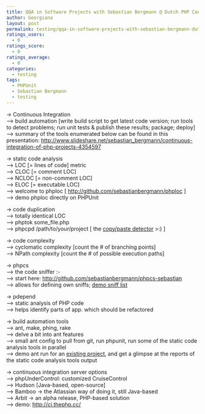 ```yaml
---
title: QQA in Software Projects with Sebastian Bergmann @ Dutch PHP Conference | Part 2 | Notes
author: Georgiana
layout: post
permalink: testing/qqa-in-software-projects-with-sebastian-bergmann-dutch-php-conference-part-2-notes/
ratings_users:
  - 0
ratings_score:
  - 0
ratings_average:
  - 0
categories:
  - testing
tags:
  - PHPUnit
  - Sebastian Bergmann
  - testing
---
```

-> Continuous Integration  
&#8212;> build automation [write build script to get latest code version; run tools to detect problems; run unit tests & publish these results; package; deploy]  
&#8212;> summary of the tools enumerated below can be found in this presentation: http://www.slideshare.net/sebastian_bergmann/continuous-integration-of-php-projects-4354597

-> static code analysis  
&#8212;> LOC [= lines of code] metric  
&#8212;> CLOC [= comment LOC]  
&#8212;> NCLOC [= non-comment LOC]  
&#8212;> ELOC [= executable LOC]  
&#8212;> welcome to phploc [ <http://github.com/sebastianbergmann/phploc> ]  
&#8212;> demo phploc directly on PHPUnit

-> code duplication  
&#8212;> totally identical LOC  
&#8212;> phptok some_file.php  
&#8212;> phpcpd /path/to/your/project [ the [copy/paste detector][1] >:) ]

-> code complexity  
&#8212;> cyclomatic complexity [count the # of branching points]  
&#8212;> NPath complexity [count the # of possible execution paths]

-> phpcs  
&#8212;> the code sniffer <img src="http://i2.wp.com/www.tekkie.ro/wp-includes/images/smilies/simple-smile.png?w=700" alt=":-)" class="wp-smiley" style="height: 1em; max-height: 1em;" data-recalc-dims="1" />  
&#8212;> start here: <http://github.com/sebastianbergmann/phpcs-sebastian>  
&#8212;> allows for defining own sniffs; [demo sniff list][2]

-> pdepend  
&#8212;> static analysis of PHP code  
&#8212;> helps identify parts of app. which should be refactored

-> build automation tools  
&#8212;> ant, make, phing, rake  
&#8212;> delve a bit into ant features  
&#8212;> small ant config to pull from git, run phpunit, run some of the static code analysis tools in parallel  
&#8212;> demo ant run for an [existing project][3], and get a glimpse at the reports of the static code analysis tools output

-> continuous integration server options  
&#8212;> phpUnderControl: customized CruiseControl  
&#8212;> Hudson [Java-based, open-source]  
&#8212;> Bamboo -> the Atlassian way of doing it, still Java-based  
&#8212;> Arbit -> an alpha release, PHP-based solution  
&#8212;> demo: <http://ci.thephp.cc/>

 [1]: http://github.com/sebastianbergmann/phpcpd
 [2]: http://github.com/sebastianbergmann/phpcs-sebastian/blob/master/SebastianCodingStandard.php
 [3]: http://github.com/sebastianbergmann/php-object-freezer
